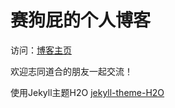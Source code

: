 # 赛狗屁的个人博客

访问：[博客主页](https://saigoupi.github.io)

欢迎志同道合的朋友一起交流！

使用Jekyll主题H2O [jekyll-theme-H2O](https://github.com/zhonger/jekyll-theme-H2O-ac)
